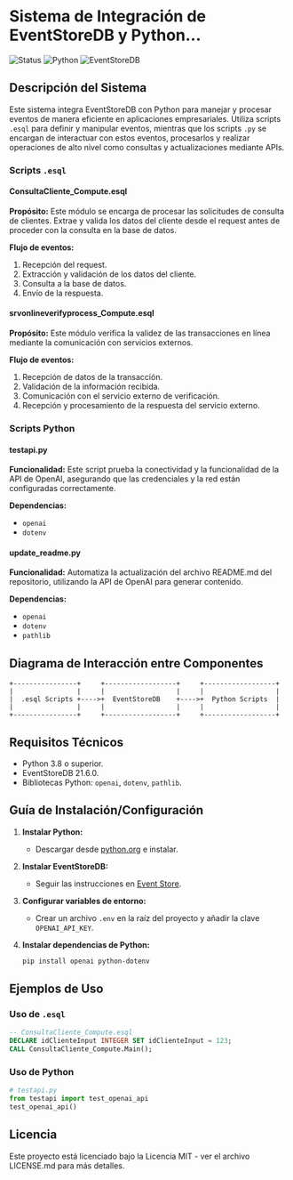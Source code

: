 # Sistema de Integración de EventStoreDB y Python...

![Status](https://img.shields.io/badge/status-active-success.svg)
![Python](https://img.shields.io/badge/python-3.8+-blue.svg)
![EventStoreDB](https://img.shields.io/badge/EventStoreDB-21.6.0-orange.svg)

## Descripción del Sistema

Este sistema integra EventStoreDB con Python para manejar y procesar eventos de manera eficiente en aplicaciones empresariales. Utiliza scripts `.esql` para definir y manipular eventos, mientras que los scripts `.py` se encargan de interactuar con estos eventos, procesarlos y realizar operaciones de alto nivel como consultas y actualizaciones mediante APIs.

### Scripts `.esql`

#### ConsultaCliente_Compute.esql
**Propósito:** Este módulo se encarga de procesar las solicitudes de consulta de clientes. Extrae y valida los datos del cliente desde el request antes de proceder con la consulta en la base de datos.

**Flujo de eventos:**
1. Recepción del request.
2. Extracción y validación de los datos del cliente.
3. Consulta a la base de datos.
4. Envío de la respuesta.

#### srvonlineverifyprocess_Compute.esql
**Propósito:** Este módulo verifica la validez de las transacciones en línea mediante la comunicación con servicios externos.

**Flujo de eventos:**
1. Recepción de datos de la transacción.
2. Validación de la información recibida.
3. Comunicación con el servicio externo de verificación.
4. Recepción y procesamiento de la respuesta del servicio externo.

### Scripts Python

#### testapi.py
**Funcionalidad:** Este script prueba la conectividad y la funcionalidad de la API de OpenAI, asegurando que las credenciales y la red están configuradas correctamente.

**Dependencias:**
- `openai`
- `dotenv`

#### update_readme.py
**Funcionalidad:** Automatiza la actualización del archivo README.md del repositorio, utilizando la API de OpenAI para generar contenido.

**Dependencias:**
- `openai`
- `dotenv`
- `pathlib`

## Diagrama de Interacción entre Componentes
```
+----------------+     +------------------+     +------------------+
|                |     |                  |     |                  |
|  .esql Scripts +---->+  EventStoreDB    +---->+  Python Scripts  |
|                |     |                  |     |                  |
+----------------+     +------------------+     +------------------+
```

## Requisitos Técnicos

- Python 3.8 o superior.
- EventStoreDB 21.6.0.
- Bibliotecas Python: `openai`, `dotenv`, `pathlib`.

## Guía de Instalación/Configuración

1. **Instalar Python:**
   - Descargar desde [python.org](https://www.python.org/downloads/) e instalar.

2. **Instalar EventStoreDB:**
   - Seguir las instrucciones en [Event Store](https://eventstore.com/docs/).

3. **Configurar variables de entorno:**
   - Crear un archivo `.env` en la raíz del proyecto y añadir la clave `OPENAI_API_KEY`.

4. **Instalar dependencias de Python:**
   ```bash
   pip install openai python-dotenv
   ```

## Ejemplos de Uso

### Uso de `.esql`
```sql
-- ConsultaCliente_Compute.esql
DECLARE idClienteInput INTEGER SET idClienteInput = 123;
CALL ConsultaCliente_Compute.Main();
```

### Uso de Python
```python
# testapi.py
from testapi import test_openai_api
test_openai_api()
```

## Licencia

Este proyecto está licenciado bajo la Licencia MIT - ver el archivo LICENSE.md para más detalles.